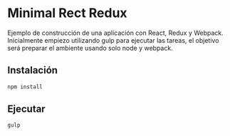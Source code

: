 Minimal Rect Redux
==============================

Ejemplo de construcción de una aplicación con React, Redux y Webpack. 
Inicialmente empiezo utilizando gulp para ejecutar las tareas, 
el objetivo será preparar el ambiente usando solo node y webpack.

## Instalación

```bash
npm install
```

## Ejecutar
 
```bash
gulp
```


 
